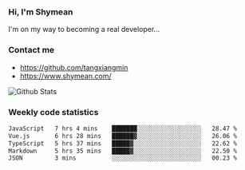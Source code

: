 ### Hi, I'm Shymean

I'm on my way to becoming a real developer...

### Contact me

- <https://github.com/tangxiangmin>
- <https://www.shymean.com/>

![Github Stats](https://github-readme-stats.vercel.app/api?username=tangxiangmin&show_icons=true&theme=dark)


###  Weekly code statistics

<!--START_SECTION:waka-->

```txt
JavaScript   7 hrs 4 mins    ███████░░░░░░░░░░░░░░░░░░   28.47 %
Vue.js       6 hrs 28 mins   ██████▓░░░░░░░░░░░░░░░░░░   26.06 %
TypeScript   5 hrs 37 mins   █████▓░░░░░░░░░░░░░░░░░░░   22.62 %
Markdown     5 hrs 35 mins   █████▓░░░░░░░░░░░░░░░░░░░   22.50 %
JSON         3 mins          ░░░░░░░░░░░░░░░░░░░░░░░░░   00.23 %
```

<!--END_SECTION:waka-->